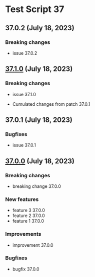 # Test Script 37
## 37.0.2 (July 18, 2023)
### Breaking changes

* issue 37.0.2


##  [37.1.0](37.1.0.md) (July 18, 2023)
### Breaking changes

* issue 37.1.0


* Cumulated changes from patch 37.0.1
##  37.0.1 (July 18, 2023)
### Bugfixes

* issue 37.0.1


##  [37.0.0](37.0.0.md) (July 18, 2023)
### Breaking changes

* breaking change 37.0.0

### New features

* feature 3 37.0.0
* feature 2 37.0.0
* feature 1 37.0.0

### Improvements

* improvement 37.0.0

### Bugfixes

* bugfix 37.0.0

